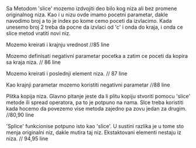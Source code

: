 Sa Metodom 'slice' mozemo izdvojiti deo bilo kog niza ali bez promene originalnog niza. Kao i u nizu ovde imamo pocetni parametar, dakle navodimo broj a to je index po kome cemo poceti da izvlacimo. Kada unesemo broj 2 treba da pocne da izvlaci od 'c' i onda do kraja, i onda ce slice metod vratiti novi niz.

Mozemo kreirati i krajnju vrednost //85 line

Mozemo definisati negativni parametar pocetka a zatim ce poceti da kopira sa kraja niza. // 86 line

Mozemo kreirati i poslednji element niza. // 87 line

Kao krajnji parametar mozemo koristiti negativni parametar //88 line

Plitka kopija niza. Glavno pitanje jeste da li plitu kopiju stvoriti pomocu 'slice' metode ili spread operatora, pa to je potpuno na nama. Slce treba koristiti kada hocemo da povezemo vise metoda zajedno pa zovu jedan za drugim. //80,90 line

'Splice' funkcionise potpuno isto kao 'slice'. U sustini razlika je u tome sto menja originalni niz, dakle mutira taj niz. Ekstaktovani elementi nestaju iz niza. // 94,95 line


